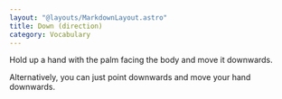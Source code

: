 ```yaml
---
layout: "@layouts/MarkdownLayout.astro"
title: Down (direction)
category: Vocabulary
---
```


Hold up a hand with the palm facing the body and move it downwards.

Alternatively, you can just point downwards and move your hand downwards.
